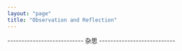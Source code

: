 ```yaml
---
layout: "page"
title: "Observation and Reflection"
---
```

\---------------------------
杂思
\---------------------------
